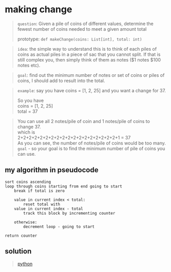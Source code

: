 # making change
>`question`: Given a pile of coins of different values, determine the fewest number of coins needed to meet a given amount total
>
  > prototype: `def makeChange(coins: List[int], total: int)`

>`idea`: the simple way to understand this is to think of each piles of coins as actual piles in a piece of sac that you cannot split. If that is still complex you, then simply think of them as notes ($1 notes $100 notes etc).

>`goal`: find out the minimum number of notes or set of coins or piles of coins, I should add to result into the total.

>`example`: say you have coins = [1, 2, 25] and you want a change for 37.
>
>So you have\
>coins = [1, 2, 25]\
>total = 37

>You can use all 2 notes/pile of coin and 1 notes/pile of coins to change 37.\
which is\
2+2+2+2+2+2+2+2+2+2+2+2+2+2+2+2+2+2+1 = 37\
As you can see, the number of notes/pile of coins would be too many.\
`goal` - so your goal is to find the minimum number of pile of coins you can use.

## my algorithm in pseudocode
    sort coins ascending
    loop through coins starting from end going to start
        break if total is zero

        value in current index < total:
            reset total with 
        value in current index - total
            track this block by incrementing counter

        otherwise:
            decrement loop - going to start
    
    return counter


## solution
> [python](0-making_change.py)
